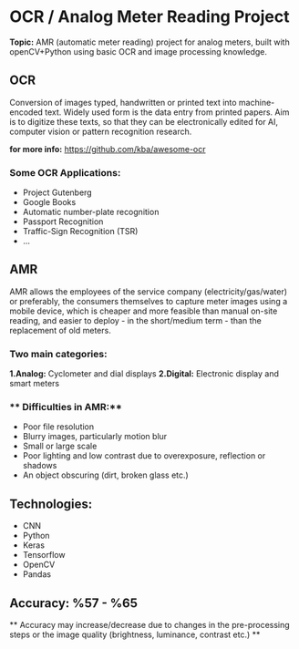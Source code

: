 # OCR / Analog Meter Reading Project 

**Topic:** AMR (automatic meter reading) project for analog meters, built with openCV+Python using basic OCR and image processing knowledge.

## **OCR** 

Conversion of images typed, handwritten or printed text into machine-encoded text. Widely used form is the data entry from printed papers. Aim is to digitize these texts, so that they can be electronically edited for AI, computer vision or pattern recognition research.

**for more info:** https://github.com/kba/awesome-ocr

### **Some OCR Applications:**

* Project Gutenberg
* Google Books
* Automatic number-plate recognition
* Passport Recognition
* Traffic-Sign Recognition (TSR)
* ...

## **AMR**

AMR allows the employees of the service company (electricity/gas/water) or preferably, the consumers themselves to capture meter images using a mobile device, which is cheaper and more feasible than manual on-site reading, and easier to deploy - in the short/medium term - than the replacement of old meters.

### **Two main categories:**
**1.Analog:** Cyclometer and dial displays
**2.Digital:** Electronic display and smart meters

### ** Difficulties in AMR:**

* Poor file resolution
* Blurry images, particularly motion blur
* Small or large scale
* Poor lighting and low contrast due to overexposure, reflection or shadows
* An object obscuring (dirt, broken glass etc.)

## **Technologies:**

* CNN
* Python
* Keras
* Tensorflow
* OpenCV
* Pandas

## **Accuracy:** %57 - %65

** Accuracy may increase/decrease due to changes in the pre-processing steps or the image quality (brightness, luminance, contrast etc.) **
